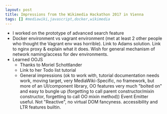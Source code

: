```yaml
---
layout: post
title: Impressions from the Wikimedia Hackathon 2017 in Vienna
tags: [] #mediawiki,javascript,docker,wikimedia
---
```

- I worked on the prototype of advanced search feature
- Docker environment vs vagrant environment (met at least 2 other people who thought the Vagrant env was horrible). Link to Adams solution. Link to nginx proxy & explain what it does. Wish for general mechanism of network naming/access for dev environments.
- Learned OOJS
    - Thanks to Moriel Schottlander
    - Link to her Todo list tutorial
    - General impressions (ok to work with, tutorial documentation needs work, moving target, very MediaWiki-Specific, no framework, but more of an UI/component library, OO features very much "bolted on" and easy to bungle up (forgetting to call parent constructor/mixin constructor, forgetting to call OO mixin method)) Event Emitter useful. Not "Reactive", no virtual DOM fancyness. accessibility and LTR features builtin.
